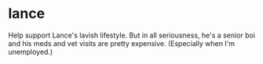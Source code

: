# lance
Help support Lance's lavish lifestyle. But in all seriousness, he's a senior boi and his meds and vet visits are pretty expensive. (Especially when I'm unemployed.)
